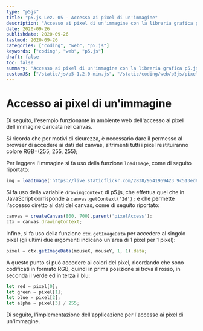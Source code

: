 ```yaml
---
type: "p5js"
title: "p5.js Lez. 05 - Accesso ai pixel di un'immagine"
description: "Accesso ai pixel di un'immagine con la libreria grafica p5.js"
date: 2020-09-26
publishdate: 2020-09-26
lastmod: 2020-09-26
categories: ["coding", "web", "p5.js"]
keywords: ["coding", "web", "p5.js"]
draft: false
toc: false
summary: "Accesso ai pixel di un'immagine con la libreria grafica p5.js"
customJS: ["/static/js/p5-1.2.0-min.js", "/static/coding/web/p5js/pixelAccess.js"]
---
```


# Accesso ai pixel di un'immagine

Di seguito, l'esempio funzionante in ambiente web dell'accesso ai pixel dell'immagine caricata nel canvas.

Si ricorda che per motivi di sicurezza, è necessario dare il permesso al browser di accedere ai dati del canvas, altrimenti tutti i pixel restituiranno colore RGB=(255, 255, 255);

Per leggere l'immagine si fa uso della funzione ``loadImage``, come di seguito riportato:

```javascript
img = loadImage('https://live.staticflickr.com/2838/9541969423_9c513ed6a1_b.jpg');
```

Si fa uso della variabile ``drawingContext`` di p5.js, che effettua quel che in JavaScript corrisponde a ``canvas.getContext('2d');`` e che permette l'accesso diretto ai dati del canvas, come di seguito riportato:

```javascript
canvas = createCanvas(800, 700).parent('pixelAccess');
ctx = canvas.drawingContext;
```

Infine, si fa uso della funzione ``ctx.getImageData`` per accedere al singolo pixel (gli ultimi due argomenti indicano un'area di 1 pixel per 1 pixel):

```javascript
pixel = ctx.getImageData(mouseX, mouseY, 1, 1).data;
```

A questo punto si può accedere ai colori del pixel, ricordando che sono codificati in formato RGB, quindi in prima posizione si trova il rosso, in seconda il verde ed in terza il blu:

```javascript
let red = pixel[0];
let green = pixel[1];
let blue = pixel[2];
let alpha = pixel[3] / 255;
```

Di seguito, l'implementazione dell'applicazione per l'accesso ai pixel di un'immagine.

<div id="pixelAccess"></div>
